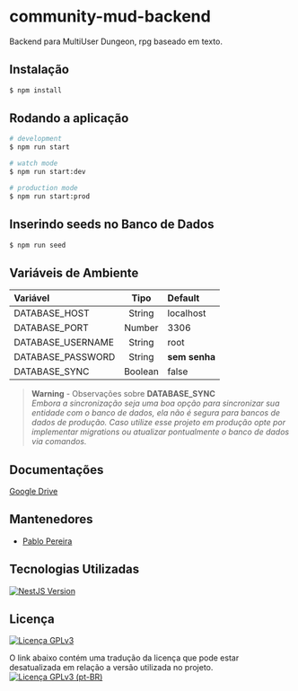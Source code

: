 # community-mud-backend
Backend para MultiUser Dungeon, rpg baseado em texto.

<!-- 
[circleci-image]: https://img.shields.io/circleci/build/github/nestjs/nest/master?token=abc123def456
[circleci-url]: https://circleci.com/gh/nestjs/nest

  <p align="center">A progressive <a href="http://nodejs.org" target="_blank">Node.js</a> framework for building efficient and scalable server-side applications.</p>
    <p align="center">
<a href="https://www.npmjs.com/~nestjscore" target="_blank"><img src="https://img.shields.io/npm/v/@nestjs/core.svg" alt="NPM Version" /></a>
<a href="https://www.npmjs.com/~nestjscore" target="_blank"><img src="https://img.shields.io/npm/l/@nestjs/core.svg" alt="Package License" /></a>
<a href="https://www.npmjs.com/~nestjscore" target="_blank"><img src="https://img.shields.io/npm/dm/@nestjs/common.svg" alt="NPM Downloads" /></a>
<a href="https://circleci.com/gh/nestjs/nest" target="_blank"><img src="https://img.shields.io/circleci/build/github/nestjs/nest/master" alt="CircleCI" /></a>
<a href="https://coveralls.io/github/nestjs/nest?branch=master" target="_blank"><img src="https://coveralls.io/repos/github/nestjs/nest/badge.svg?branch=master#9" alt="Coverage" /></a>
<a href="https://discord.gg/G7Qnnhy" target="_blank"><img src="https://img.shields.io/badge/discord-online-brightgreen.svg" alt="Discord"/></a>
<a href="https://opencollective.com/nest#backer" target="_blank"><img src="https://opencollective.com/nest/backers/badge.svg" alt="Backers on Open Collective" /></a>
<a href="https://opencollective.com/nest#sponsor" target="_blank"><img src="https://opencollective.com/nest/sponsors/badge.svg" alt="Sponsors on Open Collective" /></a>
  <a href="https://paypal.me/kamilmysliwiec" target="_blank"><img src="https://img.shields.io/badge/Donate-PayPal-ff3f59.svg"/></a>
    <a href="https://opencollective.com/nest#sponsor"  target="_blank"><img src="https://img.shields.io/badge/Support%20us-Open%20Collective-41B883.svg" alt="Support us"></a>
  <a href="https://twitter.com/nestframework" target="_blank"><img src="https://img.shields.io/twitter/follow/nestframework.svg?style=social&label=Follow"></a>
</p> -->
  <!--[![Backers on Open Collective](https://opencollective.com/nest/backers/badge.svg)](https://opencollective.com/nest#backer)
  [![Sponsors on Open Collective](https://opencollective.com/nest/sponsors/badge.svg)](https://opencollective.com/nest#sponsor)-->

<!-- ## Description

[Nest](https://github.com/nestjs/nest) framework TypeScript starter repository. -->

## Instalação

```bash
$ npm install
```

## Rodando a aplicação

```bash
# development
$ npm run start

# watch mode
$ npm run start:dev

# production mode
$ npm run start:prod
```

## Inserindo seeds no Banco de Dados

```bash
$ npm run seed
```

## Variáveis de Ambiente

Variável | Tipo | Default
:------- | :--: | :------
DATABASE_HOST | String | localhost
DATABASE_PORT | Number | 3306
DATABASE_USERNAME | String | root
DATABASE_PASSWORD | String | **sem senha**
DATABASE_SYNC | Boolean | false

> **Warning** - Observações sobre **DATABASE_SYNC**<br/> 
>_Embora a sincronização seja uma boa opção para sincronizar sua entidade com o banco de dados, ela não é segura para bancos de dados de produção. Caso utilize esse projeto em produção opte por implementar migrations ou atualizar pontualmente o banco de dados via comandos._

<!-- 
## Test

```bash
# unit tests
$ npm run test

# e2e tests
$ npm run test:e2e

# test coverage
$ npm run test:cov
```
-->

## Documentações
<a href="https://drive.google.com/drive/folders/19GYy39HNOUnAPsD6v0ji23vtTp7FQ0oi?usp=sharing" target="_blank">Google Drive</a>

## Mantenedores
- [Pablo Pereira](https://github.com/pablopereira27)

## Tecnologias Utilizadas
<a href="http://nestjs.com/" target="_blank">
    <img src="https://img.shields.io/static/v1?label=NestJS&message=9.0.0&logo=nestjs&logoColor=red&color=red&style=flat-square" alt="NestJS Version"/>
</a>

## Licença
[![Licença GPLv3](https://img.shields.io/github/license/FastDevelopmentBR/community-mud-backend?label=Licen%C3%A7a&style=flat-square)](LICENSE)

O link abaixo contém uma tradução da licença que pode estar desatualizada em relação a versão utilizada no projeto.<br/>
[![Licença GPLv3 (pt-BR)](https://img.shields.io/github/license/FastDevelopmentBR/community-mud-backend?label=Licen%C3%A7a%20(pt-BR)&style=flat-square)](https://www.gnu.org/licenses/quick-guide-gplv3.pt-br.html)
